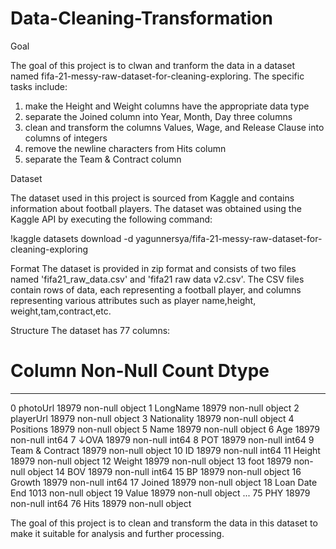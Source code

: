 # Data-Cleaning-Transformation

Goal

The goal of this project is to clwan and tranform the data in a dataset named fifa-21-messy-raw-dataset-for-cleaning-exploring. The specific tasks include:

1. make the Height and Weight columns have the appropriate data type
2. separate the Joined column into Year, Month, Day three columns
3. clean and transform the columns Values, Wage, and Release Clause into columns of integers
4. remove the newline characters from Hits column
5. separate the Team & Contract column 

Dataset

The dataset used in this project is sourced from Kaggle and contains information about football
players. The dataset was obtained using the Kaggle API by executing the following command:

!kaggle datasets download -d yagunnersya/fifa-21-messy-raw-dataset-for-cleaning-exploring 

Format
The dataset is provided in zip format and consists of two files named 'fifa21_raw_data.csv' and 
'fifa21 raw data v2.csv'. The CSV files contain rows of data, each representing a football player,
and columns representing various attributes such as player name,height, weight,tam,contract,etc.

Structure
The dataset has 77 columns:
#   Column            Non-Null Count  Dtype 
---  ------            --------------  ----- 
 0   photoUrl          18979 non-null  object
 1   LongName          18979 non-null  object
 2   playerUrl         18979 non-null  object
 3   Nationality       18979 non-null  object
 4   Positions         18979 non-null  object
 5   Name              18979 non-null  object
 6   Age               18979 non-null  int64 
 7   ↓OVA              18979 non-null  int64 
 8   POT               18979 non-null  int64 
 9   Team & Contract   18979 non-null  object
 10  ID                18979 non-null  int64 
 11  Height            18979 non-null  object
 12  Weight            18979 non-null  object
 13  foot              18979 non-null  object
 14  BOV               18979 non-null  int64 
 15  BP                18979 non-null  object
 16  Growth            18979 non-null  int64 
 17  Joined            18979 non-null  object
 18  Loan Date End     1013 non-null   object
 19  Value             18979 non-null  object
...
 75  PHY               18979 non-null  int64 
 76  Hits              18979 non-null  object

 The goal of this project is to clean and transform the data in this dataset 
 to make it suitable for analysis and further processing.

 